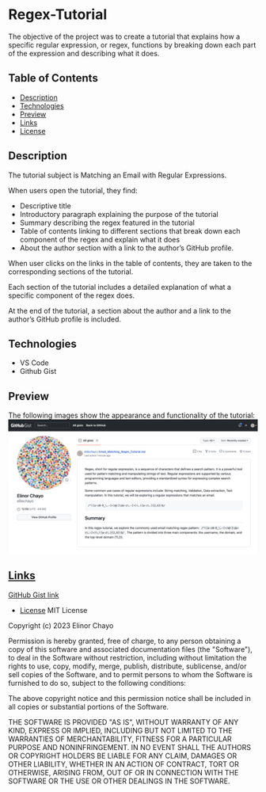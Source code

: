 # Regex-Tutorial


The objective of the project was to create a tutorial that explains how a specific regular expression, or regex, functions by breaking down each part of the expression and describing what it does.


## Table of Contents

* [Description](#Description)
* [Technologies](#installation)
* [Preview](#preview)
* [Links](#links)
* [License](#license)

## Description 
The tutorial subject is Matching an Email with Regular Expressions.

When users open the tutorial, they find:
-  Descriptive title
-  Introductory paragraph explaining the purpose of the tutorial
- Summary describing the regex featured in the tutorial
- Table of contents linking to different sections that break down each component of the regex and explain what it does
- About the author section with a link to the author’s GitHub profile.

When user clicks on the links in the table of contents, they are taken to the corresponding sections of the tutorial.

Each section of the tutorial includes a detailed explanation of what a specific component of the regex does.

At the end of the tutorial, a section about the author and a link to the author’s GitHub profile is included.


## Technologies
- VS Code
- Github Gist

## Preview
The following images show the appearance and functionality of the tutorial:
![Deployed gist](/image1.png)

## [Links](#links)
[GitHub Gist link ](https://gist.github.com/elliechayo/78fdb0e8506ef6cc7cce24bc33085902)

* [License](#license)
MIT License

Copyright (c) 2023 Elinor Chayo

Permission is hereby granted, free of charge, to any person obtaining a copy
of this software and associated documentation files (the "Software"), to deal
in the Software without restriction, including without limitation the rights
to use, copy, modify, merge, publish, distribute, sublicense, and/or sell
copies of the Software, and to permit persons to whom the Software is
furnished to do so, subject to the following conditions:

The above copyright notice and this permission notice shall be included in all
copies or substantial portions of the Software.

THE SOFTWARE IS PROVIDED "AS IS", WITHOUT WARRANTY OF ANY KIND, EXPRESS OR
IMPLIED, INCLUDING BUT NOT LIMITED TO THE WARRANTIES OF MERCHANTABILITY,
FITNESS FOR A PARTICULAR PURPOSE AND NONINFRINGEMENT. IN NO EVENT SHALL THE
AUTHORS OR COPYRIGHT HOLDERS BE LIABLE FOR ANY CLAIM, DAMAGES OR OTHER
LIABILITY, WHETHER IN AN ACTION OF CONTRACT, TORT OR OTHERWISE, ARISING FROM,
OUT OF OR IN CONNECTION WITH THE SOFTWARE OR THE USE OR OTHER DEALINGS IN THE
SOFTWARE.